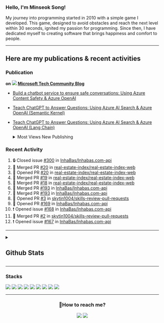 
### Hello, I'm Minseok Song!
My journey into programming started in 2010 with a simple game I developed. This game, designed to avoid obstacles and reach the next level within 30 seconds, ignited my passion for programming. Since then, I have dedicated myself to creating software that brings happiness and comfort to people.

---


<h2>Here are my publications & recent activities</h2>

<h3>Publication</h3>

<b>on <img src = "https://github.com/skytin1004/skytin1004/assets/99078115/a9517973-08d2-4114-9566-80ee57448279" width = '20' /> [Microsoft Tech Community Blog](https://techcommunity.microsoft.com/t5/custom/page/page-id/Blogs)</b>

- [Build a chatbot service to ensure safe conversations: Using Azure Content Safety & Azure OpenAI](https://techcommunity.microsoft.com/t5/educator-developer-blog/build-a-chatbot-service-to-ensure-safe-conversations-using-azure/ba-p/4143628?wt.mc_id=studentamb_279723)
- [Teach ChatGPT to Answer Questions: Using Azure AI Search & Azure OpenAI (Semantic Kernel)](https://techcommunity.microsoft.com/t5/educator-developer-blog/teach-chatgpt-to-answer-questions-using-azure-ai-search-amp/ba-p/3985395?wt.mc_id=studentamb_279723)
- [Teach ChatGPT to Answer Questions: Using Azure AI Search & Azure OpenAI (Lang Chain)](https://techcommunity.microsoft.com/t5/educator-developer-blog/teach-chatgpt-to-answer-questions-using-azure-ai-search-amp/ba-p/3969713?wt.mc_id=studentamb_279723)
    <details>
    <summary>Most Views New Publishing</summary>
    <p>
     
    - Ranked #1 on Google for 'teach chatgpt'
        - Duration: Dec 23, 2023, to Jan 24, 2024
     
        - ![img](https://drive.google.com/uc?id=1lDu7tDnsdyA9k8YkzLXPWJxCGgQmi1tu)

    - Most Views New Publishing
        - Duration: Nov 02, 2023, to Dec 15, 2023
        - ![img](https://drive.google.com/uc?id=17ydZxSnzJjuPrJ22rxOq3mI597d5JQ-p)
    </p>
    </details>

### Recent Activity 

<!--START_SECTION:activity-->
1. 🔒 Closed issue [#300](https://github.com/InhaBas/Inhabas.com-api/issues/300) in [InhaBas/Inhabas.com-api](https://github.com/InhaBas/Inhabas.com-api)
2. 🎉 Merged PR [#20](https://github.com/real-estate-index/real-estate-index-web/pull/20) in [real-estate-index/real-estate-index-web](https://github.com/real-estate-index/real-estate-index-web)
3. 💪 Opened PR [#20](https://github.com/real-estate-index/real-estate-index-web/pull/20) in [real-estate-index/real-estate-index-web](https://github.com/real-estate-index/real-estate-index-web)
4. 🎉 Merged PR [#19](https://github.com/real-estate-index/real-estate-index-web/pull/19) in [real-estate-index/real-estate-index-web](https://github.com/real-estate-index/real-estate-index-web)
5. 🎉 Merged PR [#18](https://github.com/real-estate-index/real-estate-index-web/pull/18) in [real-estate-index/real-estate-index-web](https://github.com/real-estate-index/real-estate-index-web)
5. 🎉 Merged PR [#193](https://github.com/InhaBas/Inhabas.com-api/pull/193) in [InhaBas/Inhabas.com-api](https://github.com/InhaBas/Inhabas.com-api)
5. 🎉 Merged PR [#193](https://github.com/InhaBas/Inhabas.com-api/pull/193) in [InhaBas/Inhabas.com-api](https://github.com/InhaBas/Inhabas.com-api)
6. 💪 Opened PR [#3](https://github.com/skytin1004/skills-review-pull-requests/pull/3) in [skytin1004/skills-review-pull-requests](https://github.com/skytin1004/skills-review-pull-requests)
7. 💪 Opened PR [#169](https://github.com/InhaBas/Inhabas.com-api/pull/169) in [InhaBas/Inhabas.com-api](https://github.com/InhaBas/Inhabas.com-api)
8. ❗ Opened issue [#168](https://github.com/InhaBas/Inhabas.com-api/issues/168) in [InhaBas/Inhabas.com-api](https://github.com/InhaBas/Inhabas.com-api)
9. 🎉 Merged PR [#2](https://github.com/skytin1004/skills-review-pull-requests/pull/2) in [skytin1004/skills-review-pull-requests](https://github.com/skytin1004/skills-review-pull-requests)
10. ❗ Opened issue [#167](https://github.com/InhaBas/Inhabas.com-api/issues/167) in [InhaBas/Inhabas.com-api](https://github.com/InhaBas/Inhabas.com-api)
<!--END_SECTION:activity-->

---

<details>
<summary><h2>Github Stats</h2></summary>

![](http://github-profile-summary-cards.vercel.app/api/cards/profile-details?username=skytin1004&theme=vue)
![](https://raw.githubusercontent.com/skytin1004/github-stats/master/generated/languages.svg#gh-light-mode-only)
![](https://raw.githubusercontent.com/skytin1004/github-stats/master/generated/overview.svg#gh-light-mode-only)
![](http://github-profile-summary-cards.vercel.app/api/cards/stats?username=skytin1004&theme=vue)
[![](https://ossrank.com/widget/773442)](https://ossrank.com/c/773442)

**[OSSRANK Profile](https://ossrank.com/c/773442)**

</details>

---
<h3>Stacks</h3>
<code><img height="20" src="https://cdn.jsdelivr.net/npm/simple-icons@3.12.2/icons/python.svg"></code>
<code><img height="20" src="https://cdn.jsdelivr.net/npm/simple-icons@3.12.2/icons/pycharm.svg"></code>
<code><img height="20" src="https://cdn.jsdelivr.net/npm/simple-icons@3.12.2/icons/django.svg"></code>
<code><img height="20" src="https://cdn.jsdelivr.net/npm/simple-icons@3.12.2/icons/java.svg"></code>
<code><img height="20" src="https://cdn.jsdelivr.net/npm/simple-icons@3.12.2/icons/spring.svg"></code>
<code><img height="20" src="https://cdn.jsdelivr.net/npm/simple-icons@3.12.2/icons/git.svg"></code>
<code><img height="20" src="https://cdn.jsdelivr.net/npm/simple-icons@3.12.2/icons/mysql.svg"></code>
<code><img height="20" src="https://cdn.jsdelivr.net/npm/simple-icons@3.12.2/icons/mariadb.svg"></code>
<code><img height="20" src="https://cdn.jsdelivr.net/npm/simple-icons@3.12.2/icons/linux.svg"></code>

---
<div align=center><h3>🛫How to reach me?</h3></div>
<div align=center> 
<a href="https://skytin1004.github.io/about.html" target="_blank"><img height="30em" src="https://img.shields.io/badge/Skytin1004.Portfolio-D0A9F5?style=flat-square&logo=GitHub&logoColor=white&link=https://skyytin1004.github.io/"/></a>
  <a href="mailto:skytin1004@gmail.com"><img height="30em" src="https://img.shields.io/badge/Gmail-F08080?style=flat-square&logo=Gmail&logoColor=white&link=mailto:skytin1004@gmail.com"/></a></p>
<div>
